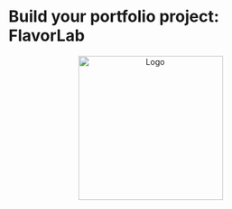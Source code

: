 # Build your portfolio project: FlavorLab
<div style="text-align: center;">
<img src="https://storage.googleapis.com/openscreenshot/v%2Fz%2FC/jHArj8Czv.png" alt="Logo" width="256" height="256">
</div>
